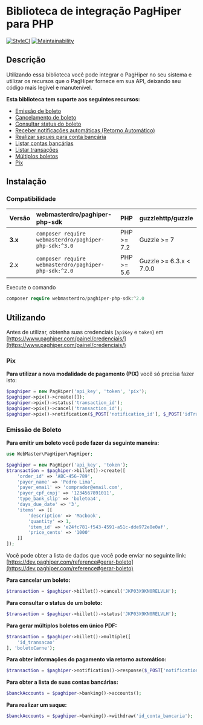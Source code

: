 # Biblioteca de integração PagHiper para PHP

[![StyleCI](https://github.styleci.io/repos/150681419/shield?branch=master)](https://github.styleci.io/repos/150681419)
[![Maintainability](https://api.codeclimate.com/v1/badges/a99a88d28ad37a79dbf6/maintainability)](https://codeclimate.com/github/webmasterdro/paghiper-php-sdk/maintainability)

## Descrição

Utilizando essa biblioteca você pode integrar o PagHiper no seu sistema e utilizar os recursos que o PagHiper fornece em sua API, deixando seu código mais legível e manutenível.

**Esta biblioteca tem suporte aos seguintes recursos:**
- [Emissão de boleto](https://dev.paghiper.com/reference#gerar-boleto)
- [Cancelamento de boleto](https://dev.paghiper.com/reference#boleto)
- [Consultar status do boleto](https://dev.paghiper.com/reference#status-do-boleto)
- [Receber notificações automáticas (Retorno Automático)](https://dev.paghiper.com/reference#qq)
- [Realizar saques para conta bancária](https://dev.paghiper.com/reference#testinput)
- [Listar contas bancárias](https://dev.paghiper.com/reference#lista-contas-banc%C3%A1rias-para-saque-via-api)
- [Listar transações](https://dev.paghiper.com/reference#listar-transa%C3%A7%C3%B5es-via-api-1)
- [Múltiplos boletos](https://dev.paghiper.com/reference#multiplos-boletos-unico-pdf)
- [Pix](https://dev.paghiper.com/reference#emiss%C3%A3o-de-pix-paghiper)

## Instalação

### Compatibilidade

 Versão | webmasterdro/paghiper-php-sdk | PHP | guzzlehttp/guzzle
:---------|:----------|:----------|:----------
 **3.x**  | `composer require webmasterdro/paghiper-php-sdk:^3.0` | PHP >= 7.2 | Guzzle >= 7
 2.x  | `composer require webmasterdro/paghiper-php-sdk:^2.0` | PHP >= 5.6 | Guzzle >= 6.3.x < 7.0.0


Execute o comando

```php
composer require webmasterdro/paghiper-php-sdk:^2.0
```

## Utilizando

Antes de utilizar, obtenha suas credenciais (`apiKey` e `token`) em [https://www.paghiper.com/painel/credenciais/](https://www.paghiper.com/painel/credenciais/)

### Pix

**Para utilizar a nova modalidade de pagamento (PIX)** você só precisa fazer isto:

```php
$paghiper = new PagHiper('api_key', 'token', 'píx');
$paghiper->pix()->create([]);
$paghiper->pix()->status('transaction_id');
$paghiper->pix()->cancel('transaction_id');
$paghiper->pix()->notification($_POST['notification_id'], $_POST['idTransacao']);
```

### Emissão de Boleto

**Para emitir um boleto você pode fazer da seguinte maneira:**

```php
use WebMaster\PagHiper\PagHiper;

$paghiper = new PagHiper('api_key', 'token');
$transaction = $paghiper->billet()->create([
    'order_id' => 'ABC-456-789',
    'payer_name' => 'Pedro Lima',
    'payer_email' => 'comprador@email.com',
    'payer_cpf_cnpj' => '1234567891011',
    'type_bank_slip' => 'boletoa4',
    'days_due_date' => '3',
    'items' => [[
        'description' => 'Macbook',
        'quantity' => 1,
        'item_id' => 'e24fc781-f543-4591-a51c-dde972e8e0af',
        'price_cents' => '1000'
    ]]
]);
```

Você pode obter a lista de dados que você pode enviar no seguinte link: [https://dev.paghiper.com/reference#gerar-boleto](https://dev.paghiper.com/reference#gerar-boleto)

**Para cancelar um boleto:**

```php
$transaction = $paghiper->billet()->cancel('JKP03X9KN0RELVLH');
```
**Para consultar o status de um boleto:**

```php
$transaction = $paghiper->billet()->status('JKP03X9KN0RELVLH');
```

**Para gerar múltiplos boletos em único PDF:**

```php
$transaction = $paghiper->billet()->multiple([
    'id_transacao'
], 'boletoCarne');
```

**Para obter informações do pagamento via retorno automático:**

```php
$transaction = $paghiper->notification()->response($_POST['notification_id'], $_POST['idTransacao']);
```

**Para obter a lista de suas contas bancárias:**

```php
$banckAccounts = $paghiper->banking()->accounts();
```

**Para realizar um saque:**

```php
$banckAccounts = $paghiper->banking()->withdraw('id_conta_bancaria');
```
